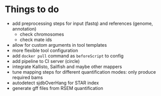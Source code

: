 # Things to do

* add preprocessing steps for input (fastq) and references (genome, annotation)
  - check chromosomes
  - check mate ids
* allow for custom arguments in tool templates
* more flexible tool configuration
* add `docker pull` command as `beforeScript` to config
* add pipeline to CI server (circle)
* integrate Kallisto, Sailfish and maybe other mappers
* tune mapping steps for different quantification modes: only produce required bams
* autodetect sjdbOverHang for STAR index
* generate gff files from RSEM quantification

